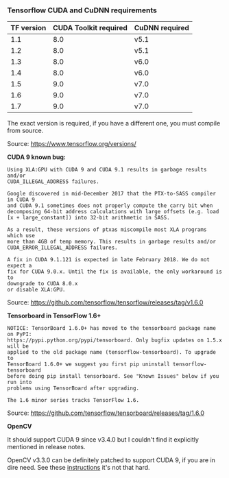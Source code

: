 ### Tensorflow CUDA and CuDNN requirements


| TF version | CUDA Toolkit required | CuDNN required |
| --- | --- | --- |
| 1.1 | 8.0 | v5.1 |
|1.2| 8.0 | v5.1|
|1.3| 8.0 | v6.0|
|1.4| 8.0 | v6.0|
|1.5| 9.0 | v7.0|
|1.6| 9.0 | v7.0|
|1.7| 9.0 | v7.0|

The exact version is required, if you have a different one, you must compile from source.

Source: https://www.tensorflow.org/versions/

**CUDA 9 known bug:**

```
Using XLA:GPU with CUDA 9 and CUDA 9.1 results in garbage results and/or
CUDA_ILLEGAL_ADDRESS failures.

Google discovered in mid-December 2017 that the PTX-to-SASS compiler in CUDA 9
and CUDA 9.1 sometimes does not properly compute the carry bit when
decomposing 64-bit address calculations with large offsets (e.g. load [x + large_constant]) into 32-bit arithmetic in SASS.

As a result, these versions of ptxas miscompile most XLA programs which use
more than 4GB of temp memory. This results in garbage results and/or
CUDA_ERROR_ILLEGAL_ADDRESS failures.

A fix in CUDA 9.1.121 is expected in late February 2018. We do not expect a
fix for CUDA 9.0.x. Until the fix is available, the only workaround is to
downgrade to CUDA 8.0.x
or disable XLA:GPU.
```

Source: https://github.com/tensorflow/tensorflow/releases/tag/v1.6.0

**Tensorboard in TensorFlow 1.6+**

```
NOTICE: TensorBoard 1.6.0+ has moved to the tensorboard package name on PyPI:
https://pypi.python.org/pypi/tensorboard. Only bugfix updates on 1.5.x will be
applied to the old package name (tensorflow-tensorboard). To upgrade to
TensorBoard 1.6.0+ we suggest you first pip uninstall tensorflow-tensorboard
before doing pip install tensorboard. See "Known Issues" below if you run into
problems using TensorBoard after upgrading.

The 1.6 minor series tracks TensorFlow 1.6.
```

Source: https://github.com/tensorflow/tensorboard/releases/tag/1.6.0

**OpenCV**

It should support CUDA 9 since v3.4.0 but I couldn't find it explicitly mentioned in release notes.

OpenCV v3.3.0 can be definitely patched to support CUDA 9, if you are in dire need. See these [instructions](https://github.com/BartyzalRadek/face-recognition)
 it's not that hard.
